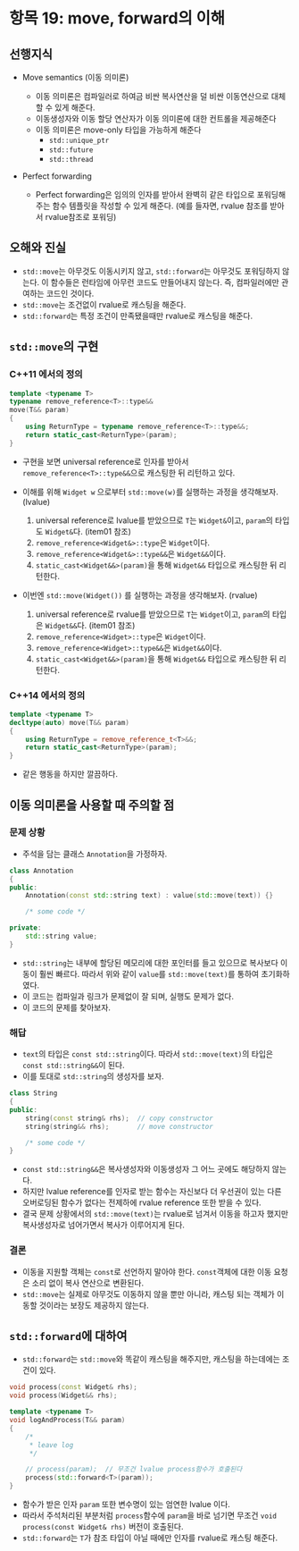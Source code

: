 # 항목 19: move, forward의 이해

## 선행지식

- Move semantics (이동 의미론)
  + 이동 의미론은 컴파일러로 하여금 비싼 복사연산을 덜 비싼 이동연산으로 대체할 수 있게 해준다.
  + 이동생성자와 이동 할당 연산자가 이동 의미론에 대한 컨트롤을 제공해준다
  + 이동 의미론은 move-only 타입을 가능하게 해준다
    * `std::unique_ptr`
    * `std::future`
    * `std::thread`

- Perfect forwarding
  + Perfect forwarding은 임의의 인자를 받아서 완벽히 같은 타입으로 포워딩해주는 함수 템플릿을 작성할 수 있게 해준다. (예를 들자면, rvalue 참조를 받아서 rvalue참조로 포워딩)

## 오해와 진실

- `std::move`는 아무것도 이동시키지 않고, `std::forward`는 아무것도 포워딩하지 않는다. 이 함수들은 런타임에 아무런 코드도 만들어내지 않는다. 즉, 컴파일러에만 관여하는 코드인 것이다.
- `std::move`는 조건없이 rvalue로 캐스팅을 해준다.
- `std::forward`는 특정 조건이 만족됐을때만 rvalue로 캐스팅을 해준다.

## `std::move`의 구현

### C++11 에서의 정의

```c++
template <typename T>
typename remove_reference<T>::type&&
move(T&& param)
{
    using ReturnType = typename remove_reference<T>::type&&;
    return static_cast<ReturnType>(param);
}
```

- 구현을 보면 universal reference로 인자를 받아서 `remove_reference<T>::type&&`으로 캐스팅한 뒤 리턴하고 있다.

- 이해를 위해 `Widget w` 으로부터 `std::move(w)`를 실행하는 과정을 생각해보자. (lvalue)
  1. universal reference로 lvalue를 받았으므로 `T`는 `Widget&`이고, `param`의 타입도 `Widget&`다. (item01 참조)
  2. `remove_reference<Widget&>::type`은 `Widget`이다.
  3. `remove_reference<Widget&>::type&&`은 `Widget&&`이다.
  4. `static_cast<Widget&&>(param)`을 통해 `Widget&&` 타입으로 캐스팅한 뒤 리턴한다.

- 이번엔 `std::move(Widget())` 를 실행하는 과정을 생각해보자. (rvalue)
  1. universal reference로 rvalue를 받았으므로 `T`는 `Widget`이고, `param`의 타입은 `Widget&&`다. (item01 참조)
  2. `remove_reference<Widget>::type`은 `Widget`이다.
  3. `remove_reference<Widget>::type&&`은 `Widget&&`이다.
  4. `static_cast<Widget&&>(param)`을 통해 `Widget&&` 타입으로 캐스팅한 뒤 리턴한다.

### C++14 에서의 정의

```c++
template <typename T>
decltype(auto) move(T&& param)
{
    using ReturnType = remove_reference_t<T>&&;
    return static_cast<ReturnType>(param);
}
```

- 같은 행동을 하지만 깔끔하다.

## 이동 의미론을 사용할 때 주의할 점

### 문제 상황

- 주석을 담는 클래스 `Annotation`을 가정하자.

```c++
class Annotation
{
public:
    Annotation(const std::string text) : value(std::move(text)) {}

    /* some code */

private:
    std::string value;
}
```

- `std::string`는 내부에 할당된 메모리에 대한 포인터를 들고 있으므로 복사보다 이동이 훨씬 빠르다. 따라서 위와 같이 `value`를 `std::move(text)`를 통하여 초기화하였다.
- 이 코드는 컴파일과 링크가 문제없이 잘 되며, 실행도 문제가 없다.
- 이 코드의 문제를 찾아보자.

### 해답

- `text`의 타입은 `const std::string`이다. 따라서 `std::move(text)`의 타입은 `const std::string&&`이 된다.
- 이를 토대로 `std::string`의 생성자를 보자.

```c++
class String
{
public:
    string(const string& rhs);  // copy constructor
    string(string&& rhs);       // move constructor

    /* some code */
}
```

- `const std::string&&`은 복사생성자와 이동생성자 그 어느 곳에도 해당하지 않는다.
- 하지만 lvalue reference를 인자로 받는 함수는 자신보다 더 우선권이 있는 다른 오버로딩된 함수가 없다는 전제하에 rvalue reference 또한 받을 수 있다.
- 결국 문제 상황에서의 `std::move(text)`는 rvalue로 넘겨서 이동을 하고자 했지만 복사생성자로 넘어가면서 복사가 이루어지게 된다.

### 결론

- 이동을 지원할 객체는 `const`로 선언하지 말아야 한다. `const`객체에 대한 이동 요청은 소리 없이 복사 연산으로 변환된다.
- `std::move`는 실제로 아무것도 이동하지 않을 뿐만 아니라, 캐스팅 되는 객체가 이동할 것이라는 보장도 제공하지 않는다.

## `std::forward`에 대하여

- `std::forward`는 `std::move`와 똑같이 캐스팅을 해주지만, 캐스팅을 하는데에는 조건이 있다.

```c++
void process(const Widget& rhs);
void process(Widget&& rhs);

template <typename T>
void logAndProcess(T&& param)
{
    /*
     * leave log
     */

    // process(param);  // 무조건 lvalue process함수가 호출된다
    process(std::forward<T>(param));
}
```

- 함수가 받은 인자 `param` 또한 변수명이 있는 엄연한 lvalue 이다.
- 따라서 주석처리된 부분처럼 `process`함수에 `param`을 바로 넘기면 무조건 `void process(const Widget& rhs)` 버전이 호출된다.
- `std::forward`는 `T`가 참조 타입이 아닐 때에만 인자를 rvalue로 캐스팅 해준다.
